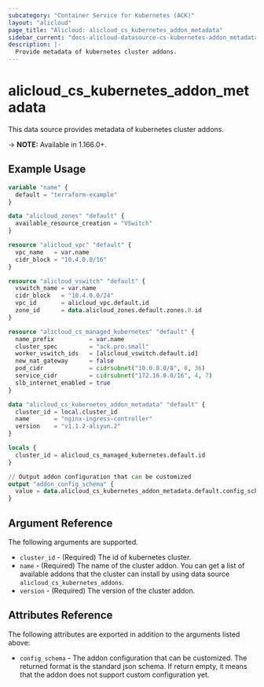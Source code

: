 ```yaml
---
subcategory: "Container Service for Kubernetes (ACK)"
layout: "alicloud"
page_title: "Alicloud: alicloud_cs_kubernetes_addon_metadata"
sidebar_current: "docs-alicloud-datasource-cs-kubernetes-addon_metadata"
description: |-
  Provide metadata of kubernetes cluster addons.
---
```


# alicloud\_cs\_kubernetes\_addon\_metadata

This data source provides metadata of kubernetes cluster addons.

-> **NOTE:** Available in 1.166.0+.

## Example Usage

```terraform
variable "name" {
  default = "terraform-example"
}

data "alicloud_zones" "default" {
  available_resource_creation = "VSwitch"
}

resource "alicloud_vpc" "default" {
  vpc_name   = var.name
  cidr_block = "10.4.0.0/16"
}

resource "alicloud_vswitch" "default" {
  vswitch_name = var.name
  cidr_block   = "10.4.0.0/24"
  vpc_id       = alicloud_vpc.default.id
  zone_id      = data.alicloud_zones.default.zones.0.id
}

resource "alicloud_cs_managed_kubernetes" "default" {
  name_prefix          = var.name
  cluster_spec         = "ack.pro.small"
  worker_vswitch_ids   = [alicloud_vswitch.default.id]
  new_nat_gateway      = false
  pod_cidr             = cidrsubnet("10.0.0.0/8", 8, 36)
  service_cidr         = cidrsubnet("172.16.0.0/16", 4, 7)
  slb_internet_enabled = true
}

data "alicloud_cs_kubernetes_addon_metadata" "default" {
  cluster_id = local.cluster_id
  name       = "nginx-ingress-controller"
  version    = "v1.1.2-aliyun.2"
}

locals {
  cluster_id = alicloud_cs_managed_kubernetes.default.id
}

// Output addon configuration that can be customized
output "addon_config_schema" {
  value = data.alicloud_cs_kubernetes_addon_metadata.default.config_schema
}
```

## Argument Reference

The following arguments are supported.
* `cluster_id` - (Required) The id of kubernetes cluster.
* `name` - (Required) The name of the cluster addon. You can get a list of available addons that the cluster can install by using data source `alicloud_cs_kubernetes_addons`.
* `version` - (Required) The version of the cluster addon.

## Attributes Reference

The following attributes are exported in addition to the arguments listed above:
* `config_schema` - The addon configuration that can be customized. The returned format is the standard json schema. If return empty, it means that the addon does not support custom configuration yet.